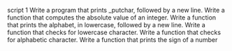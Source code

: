 script 1 Write a program that prints _putchar, followed by a new line.
Write a function that computes the absolute value of an integer.
Write a function that prints the alphabet, in lowercase, followed by a new line.
Write a function that checks for lowercase character.
Write a function that checks for alphabetic character.
Write a function that prints the sign of a number
